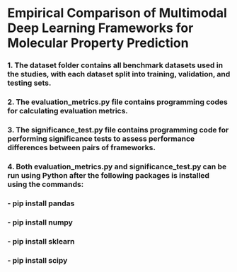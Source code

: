 # Empirical Comparison of Multimodal Deep Learning Frameworks for Molecular Property Prediction

### 1. The dataset folder contains all benchmark datasets used in the studies, with each dataset split into training, validation, and testing sets.
### 2. The evaluation_metrics.py file contains programming codes for calculating evaluation metrics. 
### 3. The significance_test.py file contains programming code for performing significance tests to assess performance differences between pairs of frameworks.
### 4. Both evaluation_metrics.py and significance_test.py can be run using Python after the following packages is installed using the commands:
### - pip install pandas
### - pip install numpy
### - pip install sklearn
### - pip install scipy



